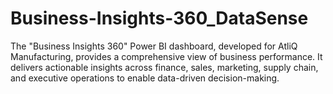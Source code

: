 # Business-Insights-360_DataSense
 The "Business Insights 360" Power BI dashboard, developed for AtliQ Manufacturing, provides a comprehensive view of business performance. It delivers actionable insights across finance, sales, marketing, supply chain, and executive operations to enable data-driven decision-making.
